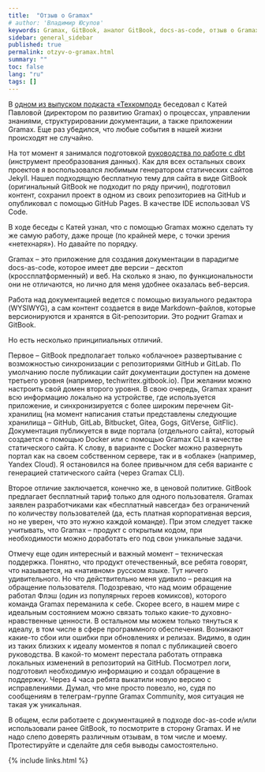 ```yaml
---
title:  "Отзыв о Gramax"
# author: 'Владимир Юсупов'
keywords: Gramax, GitBook, аналог GitBook, docs-as-code, отзыв о Gramax
sidebar: general_sidebar
published: true
permalink: otzyv-o-gramax.html
summary: ""
toc: false
lang: "ru"
tags: []
---
```


В [одном из выпуском подкаста «Техкомпод»](https://techcommpod.ru/vypusk-24-beseda-s-ekaterinoi-pavlovoi/) беседовал с Катей Павловой (директором по развитию Gramax) о процессах, управлении знаниями, структурировании документации, а также приложении Gramax. Еще раз убедился, что любые события в нашей жизни происходят не случайно.

<!--more-->

На тот момент я занимался подготовкой [руководства по работе с dbt](https://dwh-book.ru/) (инструмент преобразования данных). Как для всех остальных своих проектов я воспользовался любимым генератором статических сайтов Jekyll. Нашел подходящую бесплатную тему для сайта в виде GitBook (оригинальный GitBook не подходит по ряду причин), подготовил контент, сохранил проект в одном из своих репозиториев на GitHub и опубликовал с помощью GitHub Pages. В качестве IDE использовал VS Code.

В ходе беседы с Катей узнал, что с помощью Gramax можно сделать ту же самую работу, даже проще (по крайней мере, с точки зрения «нетехнаря»). Но давайте по порядку.

Gramax – это приложение для создания документации в парадигме docs-as-code, которое имеет две версии – десктоп (кроссплатформенный) и веб. На сколько я знаю, по функциональности они не отличаются, но лично для меня удобнее оказалась веб-версия.

Работа над документацией ведется с помощью визуального редактора (WYSIWYG), а сам контент создается в виде Markdown-файлов, которые версионируются и хранятся в Git-репозитории. Это роднит Gramax и GitBook. 

Но есть несколько принципиальных отличий. 

Первое – GitBook предполагает только «облачное» развертывание с возможностью синхронизации c репозиториями GitHub и GitLab. По умолчанию после публикации сайт документации доступен на домене третьего уровня (например, techwritex.gitbook.io). При желании можно настроить свой домен второго уровня. В свою очередь, Gramax хранит всю информацию локально на устройстве, где используется приложение, и синхронизируется с более широким перечнем Git-хранилищ (на момент написания статьи представлены следующие хранилища – GitHub, GitLab, Bitbucket, Gitea, Gogs, GitVerse, GitFlic). Документация публикуется в виде портала (отдельного сайта), который создается с помощью Docker или с помощью Gramax CLI в качестве статического сайта. К слову, в варианте с Docker можно развернуть портал как на своем собственном сервере, так и в «облаке» (например, Yandex Cloud). Я остановился на более привычном для себя варианте с генерацией статического сайта (через Gramax CLI).

Второе отличие заключается, конечно же, в ценовой политике. GitBook предлагает бесплатный тариф только для одного пользователя. Gramax заявлен разработчиками как «бесплатный навсегда» без ограничений по количеству пользователей (да, есть платная корпоративная версия, но не уверен, что это нужно каждой команде). При этом следует также учитывать, что Gramax – продукт с открытым кодом, при необходимости можно доработать его под свои уникальные задачи.  

Отмечу еще один интересный и важный момент – техническая поддержка. Понятно, что продукт отечественный, все ребята говорят, что называется, на «нативном» русском языке. Тут ничего удивительного. Но что действительно меня удивило – реакция на обращение пользователя. Подозреваю, что над моим обращение работал Флэш (один из популярных героев комиксов), которого команда Gramax переманила к себе. Скорее всего, в нашем мире с идеальным состоянием можно связать только какие-то духовно-нравственные ценности. В остальном мы можем только тянуться к идеалу, в том числе в сфере программного обеспечения. Возникают какие-то сбои или ошибки при обновлениях и релизах. Видимо, в один из таких близких к идеалу моментов я попал с публикацией своего руководства. В какой-то момент перестала работать отправка локальных изменений в репозиторий на GitHub. Посмотрел логи, подготовил необходимую информацию и создал обращение в поддержку. Через 4 часа ребята выкатили новую версию с исправлениями. Думал, что мне просто повезло, но, судя по сообщениям в телеграм-группе Gramax Community, моя ситуация не такая уж уникальная.

В общем, если работаете с документацией в подходе doc-as-code и/или использовали ранее GitBook, то посмотрите в сторону Gramax. И не надо слепо доверять различным отзывам, в том числе и моему. Протестируйте и сделайте для себя выводы самостоятельно.


{% include links.html %}
